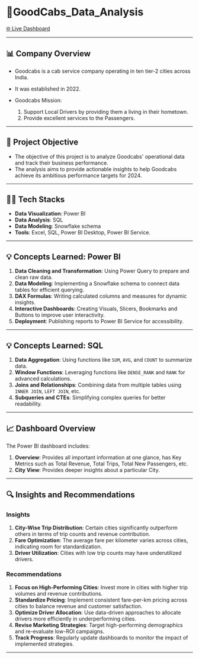 # 🚖GoodCabs_Data_Analysis

[🌐 Live Dashboard]()

---

## 📊 Company Overview

* Goodcabs is a cab service company operating in ten tier-2 cities across India.
* It was established in 2022.

* Goodcabs Mission:
     1. Support Local Drivers by providing them a living in their hometown.
     2. Provide excellent services to the Passengers.
  
---

## 🎯 Project Objective

* The objective of this project is to analyze Goodcabs' operational data and track their business performance.
* The analysis aims to provide actionable insights to help Goodcabs achieve its ambitious performance targets for 2024.

---

## 👩‍💻 Tech Stacks

- **Data Visualization**: Power BI  
- **Data Analysis**: SQL  
- **Data Modeling**: Snowflake schema  
- **Tools**: Excel, SQL, Power BI Desktop, Power BI Service.

---

## 💡 Concepts Learned: Power BI

1. **Data Cleaning and Transformation**: Using Power Query to prepare and clean raw data.  
2. **Data Modeling**: Implementing a Snowflake schema to connect data tables for efficient querying.  
3. **DAX Formulas**: Writing calculated columns and measures for dynamic insights.  
4. **Interactive Dashboards**: Creating Visuals, Slicers, Bookmarks and Buttons to improve user interactivity.  
5. **Deployment**: Publishing reports to Power BI Service for accessibility.

---

## 💡 Concepts Learned: SQL

1. **Data Aggregation**: Using functions like `SUM`, `AVG`, and `COUNT` to summarize data.  
2. **Window Functions**: Leveraging functions like `DENSE_RANK` and `RANK` for advanced calculations.  
3. **Joins and Relationships**: Combining data from multiple tables using `INNER JOIN`, `LEFT JOIN`, etc.  
4. **Subqueries and CTEs**: Simplifying complex queries for better readability.  

---

## 📈 Dashboard Overview

The Power BI dashboard includes:
1. **Overview**: Provides all important information at one glance, has Key Metrics such as Total Revenue, Total Trips, Total New Passengers, etc.
2. **City View**: Provides deeper insights about a particular City.  

---

## 🔍 Insights and Recommendations

### Insights
1. **City-Wise Trip Distribution**: Certain cities significantly outperform others in terms of trip counts and revenue contribution.
2. **Fare Optimization**: The average fare per kilometer varies across cities, indicating room for standardization.
3. **Driver Utilization**: Cities with low trip counts may have underutilized drivers.

### Recommendations
1. **Focus on High-Performing Cities**: Invest more in cities with higher trip volumes and revenue contributions.  
2. **Standardize Pricing**: Implement consistent fare-per-km pricing across cities to balance revenue and customer satisfaction.  
3. **Optimize Driver Allocation**: Use data-driven approaches to allocate drivers more efficiently in underperforming cities.  
4. **Revise Marketing Strategies**: Target high-performing demographics and re-evaluate low-ROI campaigns.  
5. **Track Progress**: Regularly update dashboards to monitor the impact of implemented strategies.

---

